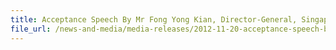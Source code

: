 ```yaml
---
title: Acceptance Speech By Mr Fong Yong Kian, Director-General, Singapore Customs, At The Business Excellence Awards Presentation Ceremony On 20 Nov 2012 At Shangrila Hotel
file_url: /news-and-media/media-releases/2012-11-20-acceptance-speech-by-mr-fyk.pdf
---
```

